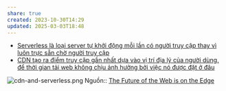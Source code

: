 ```yaml
---
share: true
created: 2023-10-30T14:29
updated: 2025-03-03T18:48
---
```

- [Serverless là loại server tự khởi động mỗi lần có người truy cập thay vì luôn trực sẵn chờ người truy cập](../Serverless%20l%C3%A0%20lo%E1%BA%A1i%20server%20t%E1%BB%B1%20kh%E1%BB%9Fi%20%C4%91%E1%BB%99ng%20m%E1%BB%97i%20l%E1%BA%A7n%20c%C3%B3%20ng%C6%B0%E1%BB%9Di%20truy%20c%E1%BA%ADp%20thay%20v%C3%AC%20lu%C3%B4n%20tr%E1%BB%B1c%20s%E1%BA%B5n%20ch%E1%BB%9D%20ng%C6%B0%E1%BB%9Di%20truy%20c%E1%BA%ADp.md) 
- [CDN tạo ra điểm truy cập gần nhất dựa vào vị trí địa lý của người dùng, để thời gian tải  web không chịu ảnh hưởng bởi việc nó được đặt ở đâu](./CDN%20t%E1%BA%A1o%20ra%20%C4%91i%E1%BB%83m%20truy%20c%E1%BA%ADp%20g%E1%BA%A7n%20nh%E1%BA%A5t%20d%E1%BB%B1a%20v%C3%A0o%20v%E1%BB%8B%20tr%C3%AD%20%C4%91%E1%BB%8Ba%20l%C3%BD%20c%E1%BB%A7a%20ng%C6%B0%E1%BB%9Di%20d%C3%B9ng,%20%C4%91%E1%BB%83%20th%E1%BB%9Di%20gian%20t%E1%BA%A3i%20%20web%20kh%C3%B4ng%20ch%E1%BB%8Bu%20%E1%BA%A3nh%20h%C6%B0%E1%BB%9Fng%20b%E1%BB%9Fi%20vi%E1%BB%87c%20n%C3%B3%20%C4%91%C6%B0%E1%BB%A3c%20%C4%91%E1%BA%B7t%20%E1%BB%9F%20%C4%91%C3%A2u.md)

![cdn-and-serverless.png](../../../attachments/cdn-and-serverless.png)
Nguồn:: [The Future of the Web is on the Edge](https://deno.com/blog/the-future-of-web-is-on-the-edge "The Future of the Web is on the Edge")